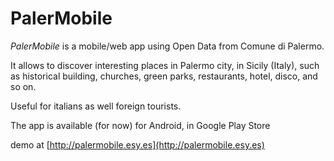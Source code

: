 # PalerMobile

*PalerMobile* is a mobile/web app using Open Data from Comune di Palermo. 
  
It allows to discover interesting places in Palermo city, in Sicily (Italy), such as historical building, churches, green parks, restaurants, hotel, disco, and so on.
  

Useful for italians as well foreign tourists.

The app is available (for now) for Android, in Google Play Store


demo at [http://palermobile.esy.es](http://palermobile.esy.es)

